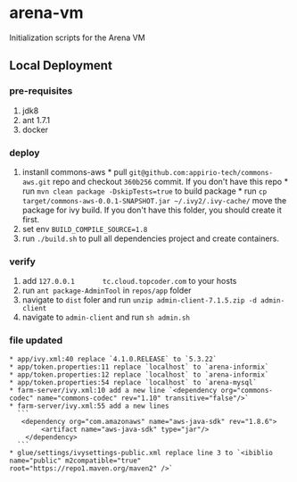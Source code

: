arena-vm
========

Initialization scripts for the Arena VM

## Local Deployment

### pre-requisites

  1. jdk8
  2. ant 1.7.1
  3. docker

### deploy

  1. instanll commons-aws
    * pull `git@github.com:appirio-tech/commons-aws.git` repo and checkout `360b256` commit. If you don't have this repo
    * run `mvn clean package -DskipTests=true` to build package
    * run `cp target/commons-aws-0.0.1-SNAPSHOT.jar ~/.ivy2/.ivy-cache/` move the package for ivy build. If you don't have this folder, you should create it first.
  2. set env `BUILD_COMPILE_SOURCE=1.8`
  3. run `./build.sh` to pull all dependencies project and create containers.

### verify

  1. add `127.0.0.1       tc.cloud.topcoder.com` to your hosts
  2. run `ant package-AdminTool` in `repos/app` folder
  3. navigate to `dist` foler and run `unzip admin-client-7.1.5.zip -d admin-client`
  4. navigate to `admin-client` and run `sh admin.sh`

### file updated

    * app/ivy.xml:40 replace `4.1.0.RELEASE` to `5.3.22`
    * app/token.properties:11 replace `localhost` to `arena-informix`
    * app/token.properties:12 replace `localhost` to `arena-informix`
    * app/token.properties:54 replace `localhost` to `arena-mysql`
    * farm-server/ivy.xml:10 add a new line `<dependency org="commons-codec" name="commons-codec" rev="1.10" transitive="false"/>`
    * farm-server/ivy.xml:55 add a new lines
      ```
       <dependency org="com.amazonaws" name="aws-java-sdk" rev="1.8.6">
		    <artifact name="aws-java-sdk" type="jar"/>
		</dependency>
      ```
    * glue/settings/ivysettings-public.xml replace line 3 to `<ibiblio name="public" m2compatible="true" root="https://repo1.maven.org/maven2" />`
